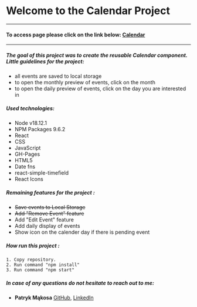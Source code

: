 # Welcome to the Calendar Project

---

#### To access page please click on the link below: [Calendar](https://mentos2509.github.io/react-calendar/)

---

##### The goal of this project was to create the reusable Calendar component. Little guidelines for the project:
- all events are saved to local storage
- to open the monthly preview of events, click on the month
- to open the daily preview of events, click on the day you are interested in

##### Used technologies:

- Node v18.12.1
- NPM Packages 9.6.2
- React
- CSS
- JavaScript
- GH-Pages
- HTML5
- Date fns
- react-simple-timefield
- React Icons


##### Remaining features for the project :

- ~~Save events to Local Storage~~
- ~~Add "Remove Event" feature~~
- Add "Edit Event" feature
- Add daily display of events
- Show icon on the calender day if there is pending event

##### How run this project :

    1. Copy repository.
    2. Run command "npm install"
    3. Run command "npm start"

##### In case of any questions do not hesitate to reach out to me:

- **Patryk Mąkosa** [GitHub](https://github.com/Mentos2509), [LinkedIn](https://www.linkedin.com/in/patryk-m%C4%85kosa/)

